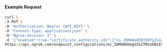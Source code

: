<!-- Code generated for API Clients. DO NOT EDIT. -->

#### Example Request

```bash
curl \
-X PUT \
-H "Authorization: Bearer {API_KEY}" \
-H "Content-Type: application/json" \
-H "Ngrok-Version: 2" \
-d '{"enabled":true,"certificate_authority_ids":["ca_2bMmWa8FBY5Rfg2L4ZEjql9VjdC"]}' \
https://api.ngrok.com/endpoint_configurations/ec_2bMmWXKmgS5kZTRCokBiE5Zz1z0/mutual_tls
```
